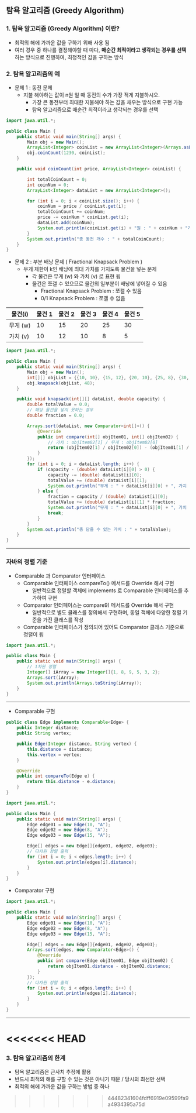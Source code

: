 ## 탐욕 알고리즘 (Greedy Algorithm)

### 1. 탐욕 알고리즘 (Greedy Algorithm) 이란?

* 최적의 해에 가까운 값을 구하기 위해 사용 됨
* 여러 경우 중 하나를 결정해야할 때 마다, **매순간 최적이라고 생각되는 경우를 선택** 하는 방식으로 진행하여, 최정적인 값을 구하는 방식

### 2. 탐욕 알고리즘의 예

* 문제 1 : 동전 문제
    * 지불 해야하는 값이 n원 일 때 동전의 수가 가장 적게 지불하시오.
        * 가장 큰 동전부터 최대한 지불해야 하는 값을 채우는 방식으로 구현 가능
        * 탐욕 알고리즘으로 매순간 최적이라고 생각되는 경우를 선택

```java
import java.util.*;

public class Main {
    public static void main(String[] args) {
        Main obj = new Main();
        ArrayList<Integer> coinList = new ArrayList<Integer>(Arrays.asList(500, 100, 50, 10));
        obj.coinCount(1230, coinList);
    }

    public void coinCount(int price, ArrayList<Integer> coinList) {

        int totalCoinCount = 0;
        int coinNum = 0;
        ArrayList<Integer> dataList = new ArrayList<Integer>();

        for (int i = 0; i < coinList.size(); i++) {
            coinNum = price / coinList.get(i);
            totalCoinCount += coinNum;
            price -= coinNum * coinList.get(i);
            dataList.add(coinNum);
            System.out.println(coinList.get(i) + "원 : " + coinNum + "개");
        }
        System.out.println("총 동전 개수 : " + totalCoinCount);
    }
}
```

* 문제 2 : 부분 배낭 문제 ( Fractional Knapsack Problem )
    * 무게 제한이 k인 배낭에 최대 가치를 가지도록 물건을 넣는 문제
        * 각 물건은 무게 (w) 와 가치 (v) 로 표현 됨
        * 물건은 쪼갤 수 있으므로 물건의 일부분이 배낭에 넣어질 수 있음
            * Fractional Knapsack Problem : 쪼갤 수 있음
            * 0/1 Knapsack Problem : 쪼갤 수 없음

| 물건(i)  | 물건 1 | 물건 2 | 물건 3 | 물건 4 | 물건 5 |
|--------|------|------|------|------|------|
| 무게 (w) | 10   | 15   | 20   | 25   | 30   |
| 가치 (v) | 10   | 12   | 10   | 8    | 5    |

```java
import java.util.*;

public class Main {
    public static void main(String[] args) {
        Main obj = new Main();
        int[][] objList = {{10, 10}, {15, 12}, {20, 10}, {25, 8}, {30, 5}};
        obj.knapsack(objList, 48);
    }

    public void knapsack(int[][] dataList, double capacity) {
        double totalValue = 0.0;
        // 해당 물건을 넣지 못하는 경우
        double fraction = 0.0;

        Arrays.sort(dataList, new Comparator<int[]>() {
            @Override
            public int compare(int[] objItem01, int[] objItem02) {
                // 가치 : objItem02[1] / 무게 : objItem02[0]
                return (objItem02[1] / objItem02[0]) - (objItem01[1] / objItem01[0]);
            }
        });
        for (int i = 0; i < dataList.length; i++) {
            if (capacity - (double) dataList[i][0] > 0) {
                capacity -= (double) dataList[i][0];
                totalValue += (double) dataList[i][1];
                System.out.println("무게 : " + dataList[i][0] + ", 가치 : " + dataList[i][1]);
            } else {
                fraction = capacity / (double) dataList[i][0];
                totalValue += (double) dataList[i][1] * fraction;
                System.out.println("무게 : " + dataList[i][0] + ", 가치 : " + dataList[i][1] + ", 비율 : " + fraction);
                break;
            }
        }
        System.out.println("총 담을 수 있는 가치 : " + totalValue);
    }
}
```

***

### 자바의 정렬 기준

* Comparable 과 Comparator 인터페이스
    * Comparable 인터페이스 compareTo() 메서드를 Override 해서 구현
        * 일반적으로 정렬할 객체에 implements 로 Comparable 인터페이스를 추가하여 구현
    * Comparator 인터페이스는 compare9) 메서드를 Override 해서 구현
        * 일반적으로 별도 클래스를 정의해서 구현하며, 동일 객체에 다양한 정렬 기준을 가진 클래스를 작성
    * Comparable 인터페이스가 정의되어 있어도 Comparator 클래스 기준으로 정렬이 됨

```java
import java.util.*;

public class Main {
    public static void main(String[] args) {
        // 1차원 정렬
        Integer[] iArray = new Integer[]{1, 8, 9, 5, 3, 2};
        Arrays.sort(iArray);
        System.out.println(Arrays.toString(iArray));
    }
}
```

***

* Comparable 구현

```java
public class Edge implements Comparable<Edge> {
    public Integer distance;
    public String vertex;

    public Edge(Integer distance, String vertex) {
        this.distance = distance;
        this.vertex = vertex;
    }

    @Override
    public int compareTo(Edge e) {
        return this.distance - e.distance;
    }
}
```

```java
import java.util.*;

public class Main {
    public static void main(String[] args) {
        Edge edge01 = new Edge(10, "A");
        Edge edge02 = new Edge(8, "A");
        Edge edge03 = new Edge(15, "A");

        Edge[] edges = new Edge[]{edge01, edge02, edge03};
        // 다차원 정렬 출력
        for (int i = 0; i < edges.length; i++) {
            System.out.println(edges[i].distance);
        }
    }
}
```

* Comparator 구현

```java
import java.util.*;

public class Main {
    public static void main(String[] args) {
        Edge edge01 = new Edge(10, "A");
        Edge edge02 = new Edge(8, "A");
        Edge edge03 = new Edge(15, "A");

        Edge[] edges = new Edge[]{edge01, edge02, edge03};
        Arrays.sort(edges, new Comparator<Edge>() {
            @Override
            public int compare(Edge objItem01, Edge objItem02) {
                return objItem01.distance - objItem02.distance;
            }
        });
        // 다차원 정렬 출력
        for (int i = 0; i < edges.length; i++) {
            System.out.println(edges[i].distance);
        }
    }
}
```

***
<<<<<<< HEAD
=======

### 3. 탐욕 알고리즘의 한계 
* 탐욕 알고리즘은 근사치 추정에 활용
* 반드시 최적의 해를 구할 수 있는 것은 아니기 때문 / 당시의 최선만 선택
* 최적의 해에 가까운 값을 구하는 방법 중 하나

>>>>>>> 44482341604fdff6919e09599fa9a4934395a75d
